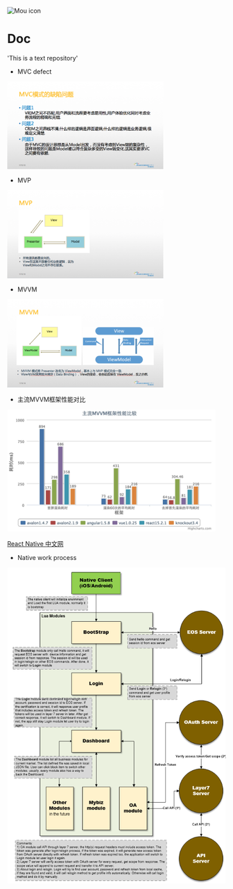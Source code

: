![Mou icon](http://25.io/mou/Mou_128.png)

# Doc
'This is a text repository'<br>

* MVC defect

<img src="images/MVC_defect.png" alt="MVC" width="360" />

- MVP 

<img src="images/MVP.png" alt="MVP" width="360" />

+ MVVM

<img src="images/MVVM.png" alt="MVVM" width="360" />

* 主流MVVM框架性能对比

<img src="images/MVVM_ms.jpeg" alt="" width="480" />

[React Native 中文网](http://reactnative.cn/)

+ Native work process

<img src="images/struc_1.png" alt="" width="640" />

